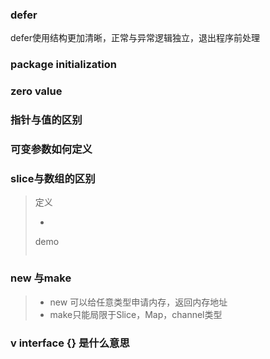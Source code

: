 



### defer

defer使用结构更加清晰，正常与异常逻辑独立，退出程序前处理



### package initialization



### zero value



### 指针与值的区别





### 可变参数如何定义



### slice与数组的区别

> 定义
>
> - 
>
> demo
>
> ```go
> 
> ```
>
> 

### new 与make

> - new 可以给任意类型申请内存，返回内存地址
> - make只能局限于Slice，Map，channel类型

### v interface {} 是什么意思

